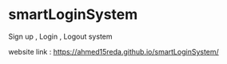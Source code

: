# smartLoginSystem
Sign up , Login , Logout system 

website link : https://ahmed15reda.github.io/smartLoginSystem/
